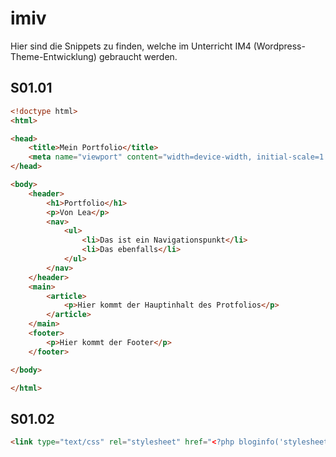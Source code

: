 # imiv
Hier sind die Snippets zu finden, welche im Unterricht IM4 (Wordpress-Theme-Entwicklung) gebraucht werden.

## S01.01
```html
<!doctype html>
<html>

<head>
    <title>Mein Portfolio</title>
    <meta name="viewport" content="width=device-width, initial-scale=1.0, minimum-scale=1.0,user-scalable=yes">
</head>

<body>
    <header>
        <h1>Portfolio</h1>
        <p>Von Lea</p>
        <nav>
            <ul>
                <li>Das ist ein Navigationspunkt</li>
                <li>Das ebenfalls</li>
            </ul>
        </nav>
    </header>
    <main>
        <article>
            <p>Hier kommt der Hauptinhalt des Protfolios</p>
        </article>
    </main>
    <footer>
        <p>Hier kommt der Footer</p>
    </footer>

</body>

</html>
```
## S01.02
```html
<link type="text/css" rel="stylesheet" href="<?php bloginfo('stylesheet_url') ;?>">
```
